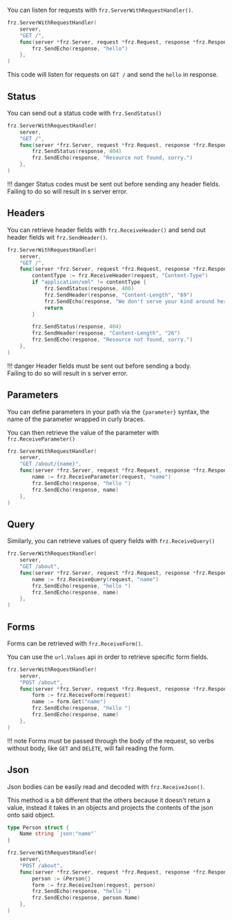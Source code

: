 You can listen for requests with `frz.ServerWithRequestHandler()`.

```go
frz.ServerWithRequestHandler(
    server,
    "GET /", 
    func(server *frz.Server, request *frz.Request, response *frz.Response) {
        frz.SendEcho(response, "hello")
    },
)
```

This code will listen for requests on `GET /` and send the `hello` in response.

## Status

You can send out a status code with `frz.SendStatus()`

```go
frz.ServerWithRequestHandler(
    server,
    "GET /", 
    func(server *frz.Server, request *frz.Request, response *frz.Response) {
        frz.SendStatus(response, 404)
        frz.SendEcho(response, "Resource not found, sorry.")
    },
)
```

!!! danger
    Status codes must be sent out before sending any header fields.<br/>
    Failing to do so will result in s server error.

## Headers

You can retrieve header fields with `frz.ReceiveHeader()` and send out header fields wit `frz.SendHeader()`.

```go
frz.ServerWithRequestHandler(
    server,
    "GET /", 
    func(server *frz.Server, request *frz.Request, response *frz.Response) {
        contentType := frz.ReceiveHeader(request, "Content-Type")
        if "application/xml" != contentType {
            frz.SendStatus(response, 400)
            frz.SendHeader(response, "Content-Length", "69")
            frz.SendEcho(response, "We don't serve your kind around here, better get an XML encoder, heh.")
            return
        }

        frz.SendStatus(response, 404)
        frz.SendHeader(response, "Content-Length", "26")
        frz.SendEcho(response, "Resource not found, sorry.")
    },
)
```

!!! danger
    Header fields must be sent out before sending a body.<br/>
    Failing to do so will result in s server error.

## Parameters

You can define parameters in your path via the `{parameter}` syntax, the name of the parameter wrapped in curly braces.

You can then retrieve the value of the parameter with `frz.ReceiveParameter()`

```go
frz.ServerWithRequestHandler(
    server,
    "GET /about/{name}", 
    func(server *frz.Server, request *frz.Request, response *frz.Response) {
        name := frz.ReceiveParameter(request, "name")
        frz.SendEcho(response, "hello ")
        frz.SendEcho(response, name)
    },
)
```

## Query

Similarly, you can retrieve values of query fields with `frz.ReceiveQuery()`

```go
frz.ServerWithRequestHandler(
    server,
    "GET /about", 
    func(server *frz.Server, request *frz.Request, response *frz.Response) {
        name := frz.ReceiveQuery(request, "name")
        frz.SendEcho(response, "hello ")
        frz.SendEcho(response, name)
    },
)
```

## Forms

Forms can be retrieved with `frz.ReceiveForm()`.

You can use the `url.Values` api in order to retrieve specific form fields.

```go
frz.ServerWithRequestHandler(
    server,
    "POST /about", 
    func(server *frz.Server, request *frz.Request, response *frz.Response) {
        form := frz.ReceiveForm(request)
        name := form.Get("name")
        frz.SendEcho(response, "hello ")
        frz.SendEcho(response, name)
    },
)
```

!!! note
    Forms must be passed through the body of the request, so verbs without body, like `GET` and `DELETE`, will fail reading the form.

## Json

Json bodies can be easily read and decoded with `frz.ReceiveJson()`.

This method is a bit different that the others because it doesn't return a value,
instead it takes in an objects and projects the contents of the json onto said object.

```go
type Person struct {
	Name string `json:"name"`
}

frz.ServerWithRequestHandler(
    server,
    "POST /about", 
    func(server *frz.Server, request *frz.Request, response *frz.Response) {
        person := &Person{}
        form := frz.ReceiveJson(request, person)
        frz.SendEcho(response, "hello ")
        frz.SendEcho(response, person.Name)
    },
)
```